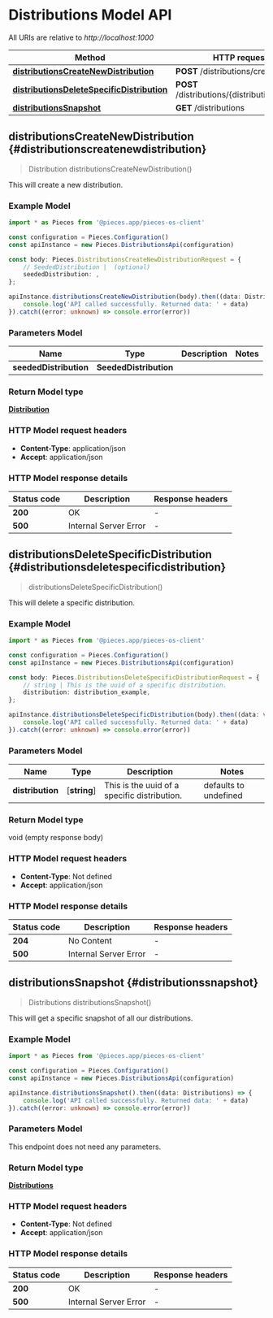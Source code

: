 # Distributions Model API

All URIs are relative to *http://localhost:1000*

Method | HTTP request | Description
------------- | ------------- | -------------
[**distributionsCreateNewDistribution**](DistributionsApi#distributionscreatenewdistribution) | **POST** /distributions/create | /distributions/create [POST]
[**distributionsDeleteSpecificDistribution**](DistributionsApi#distributionsdeletespecificdistribution) | **POST** /distributions/\{distribution\}/delete | /distributions/\{distribution\}/delete [POST]
[**distributionsSnapshot**](DistributionsApi#distributionssnapshot) | **GET** /distributions | /distributions [GET]


## **distributionsCreateNewDistribution** {#distributionscreatenewdistribution}
> Distribution distributionsCreateNewDistribution()

This will create a new distribution.

### Example Model

```typescript
import * as Pieces from '@pieces.app/pieces-os-client'

const configuration = Pieces.Configuration()
const apiInstance = new Pieces.DistributionsApi(configuration)

const body: Pieces.DistributionsCreateNewDistributionRequest = {
    // SeededDistribution |  (optional)
    seededDistribution: ,
};

apiInstance.distributionsCreateNewDistribution(body).then((data: Distribution) => {
    console.log('API called successfully. Returned data: ' + data)
}).catch((error: unknown) => console.error(error))
```

### Parameters Model

Name | Type | Description  | Notes
------------- | ------------- | ------------- | -------------
 **seededDistribution** | **SeededDistribution**|  |


### Return Model type

[**Distribution**](../models/Distribution)

### HTTP Model request headers

- **Content-Type**: application/json
- **Accept**: application/json


### HTTP Model response details
| Status code | Description | Response headers
|-------------|-------------|------------------
**200** | OK |  -  |
**500** | Internal Server Error |  -  |

## **distributionsDeleteSpecificDistribution** {#distributionsdeletespecificdistribution}
> distributionsDeleteSpecificDistribution()

This will delete a specific distribution.

### Example Model

```typescript
import * as Pieces from '@pieces.app/pieces-os-client'

const configuration = Pieces.Configuration()
const apiInstance = new Pieces.DistributionsApi(configuration)

const body: Pieces.DistributionsDeleteSpecificDistributionRequest = {
    // string | This is the uuid of a specific distribution.
    distribution: distribution_example,
};

apiInstance.distributionsDeleteSpecificDistribution(body).then((data: void (empty response body)) => {
    console.log('API called successfully. Returned data: ' + data)
}).catch((error: unknown) => console.error(error))
```

### Parameters Model

Name | Type | Description  | Notes
------------- | ------------- | ------------- | -------------
 **distribution** | [**string**] | This is the uuid of a specific distribution. | defaults to undefined


### Return Model type

void (empty response body)

### HTTP Model request headers

- **Content-Type**: Not defined
- **Accept**: application/json


### HTTP Model response details
| Status code | Description | Response headers
|-------------|-------------|------------------
**204** | No Content |  -  |
**500** | Internal Server Error |  -  |

## **distributionsSnapshot** {#distributionssnapshot}
> Distributions distributionsSnapshot()

This will get a specific snapshot of all our distributions.

### Example Model

```typescript
import * as Pieces from '@pieces.app/pieces-os-client'

const configuration = Pieces.Configuration()
const apiInstance = new Pieces.DistributionsApi(configuration)

apiInstance.distributionsSnapshot().then((data: Distributions) => {
    console.log('API called successfully. Returned data: ' + data)
}).catch((error: unknown) => console.error(error))
```

### Parameters Model
This endpoint does not need any parameters.


### Return Model type

[**Distributions**](../models/Distributions)

### HTTP Model request headers

- **Content-Type**: Not defined
- **Accept**: application/json


### HTTP Model response details
| Status code | Description | Response headers
|-------------|-------------|------------------
**200** | OK |  -  |
**500** | Internal Server Error |  -  |


